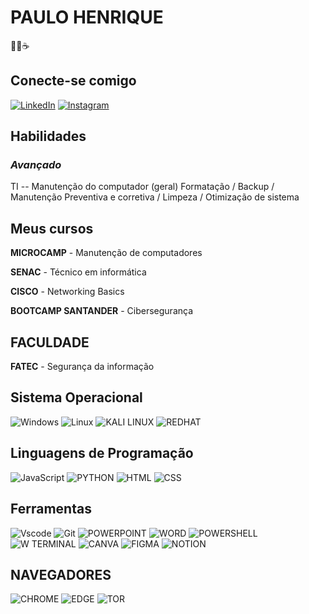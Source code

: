 # **PAULO HENRIQUE**
👨‍💻☕

## Conecte-se comigo
[![LinkedIn](https://img.shields.io/badge/LinkedIn-0077B5?style=for-the-badge&logo=linkedin&logoColor=)](https://www.linkedin.com/in/paulo-henrique-b209bb256/) [![Instagram](https://img.shields.io/badge/-Instagram-%23E4405F?style=for-the-badge&logo=instagram&logoColor=fff)](https://www.instagram.com/libannff/)

## **Habilidades**
### *Avançado*
TI -- Manutenção do computador (geral) Formatação / Backup / Manutenção Preventiva e corretiva / Limpeza / Otimização de sistema

## **Meus cursos**
**MICROCAMP** - Manutenção de computadores

**SENAC** - Técnico em informática

**CISCO** - Networking Basics

**BOOTCAMP SANTANDER** - Cibersegurança

## **FACULDADE**
**FATEC** - Segurança da informação 

## **Sistema Operacional**

![Windows](https://img.shields.io/badge/Windows-000?style=for-the-badge&logo=windows&logoColor=2CA5E0) ![Linux](https://img.shields.io/badge/Linux-000?style=for-the-badge&logo=linux&logoColor=FCC624) ![KALI LINUX](https://img.shields.io/badge/Kali_Linux-557C94?style=for-the-badge&logo=kali-linux&logoColor=white) ![REDHAT](https://img.shields.io/badge/Red%20Hat-EE0000?style=for-the-badge&logo=redhat&logoColor=white)

## **Linguagens de Programação**
![JavaScript](https://img.shields.io/badge/JavaScript-F7DF1E?style=for-the-badge&logo=javascript&logoColor=black) ![PYTHON](https://img.shields.io/badge/Python-14354C?style=for-the-badge&logo=python&logoColor=white) ![HTML](https://img.shields.io/badge/HTML-239120?style=for-the-badge&logo=html5&logoColor=white) ![CSS](https://img.shields.io/badge/CSS-239120?&style=for-the-badge&logo=css3&logoColor=white)

## **Ferramentas**
![Vscode](https://img.shields.io/badge/Visual_Studio_Code-0078D4?style=for-the-badge&logo=visual%20studio%20code&logoColor=white) ![Git](https://img.shields.io/badge/GIT-E44C30?style=for-the-badge&logo=git&logoColor=white) ![POWERPOINT](https://img.shields.io/badge/Microsoft_PowerPoint-B7472A?style=for-the-badge&logo=microsoft-powerpoint&logoColor=white) ![WORD](https://img.shields.io/badge/Microsoft_Word-2B579A?style=for-the-badge&logo=microsoft-word&logoColor=white) ![POWERSHELL](https://img.shields.io/badge/Powershell-2CA5E0?style=for-the-badge&logo=powershell&logoColor=white) ![W TERMINAL](https://img.shields.io/badge/windows%20terminal-4D4D4D?style=for-the-badge&logo=windows%20terminal&logoColor=white) ![CANVA](https://img.shields.io/badge/Canva-%2300C4CC.svg?&style=for-the-badge&logo=Canva&logoColor=white) ![FIGMA](https://img.shields.io/badge/Figma-F24E1E?style=for-the-badge&logo=figma&logoColor=white) ![NOTION](https://img.shields.io/badge/Notion-000000?style=for-the-badge&logo=notion&logoColor=white)

## **NAVEGADORES**
![CHROME](https://img.shields.io/badge/Google_chrome-4285F4?style=for-the-badge&logo=Google-chrome&logoColor=white) ![EDGE](https://img.shields.io/badge/Microsoft_Edge-0078D7?style=for-the-badge&logo=Microsoft-edge&logoColor=white) ![TOR](https://img.shields.io/badge/Tor_Browser-7D4698?style=for-the-badge&logo=Tor-Browser&logoColor=white)
